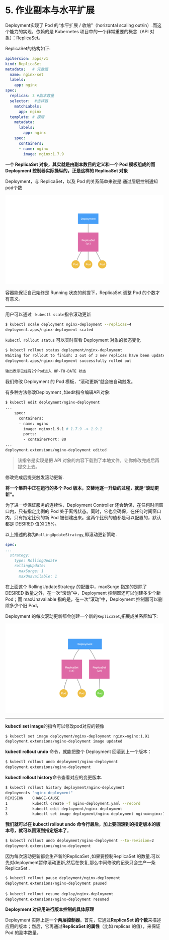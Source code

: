 # 5. 作业副本与水平扩展

Deployment实现了 Pod 的“水平扩展 / 收缩”（horizontal scaling out/in）.而这个能力的实现，依赖的是 Kubernetes 项目中的一个非常重要的概念（API 对象）：ReplicaSet。

ReplicaSet的结构如下:

```yaml
apiVersion: apps/v1
kind: ReplicaSet
metadata:   # 元数据
  name: nginx-set
  labels:
    app: nginx
spec:
  replicas: 3 #副本数量
  selector:  #选择器
    matchLabels:
      app: nginx
  template: # 模版
    metadata:
      labels:
        app: nginx
    spec:
      containers:
      - name: nginx
        image: nginx:1.7.9
```

**一个 ReplicaSet 对象，其实就是由副本数目的定义和一个 Pod 模板组成的而Deployment 控制器实际操纵的，正是这样的 ReplicaSet 对象**

Deployment，与 ReplicaSet，以及 Pod 的关系简单来说是:通过层层控制通知pod个数

![k8s-5-1.png](../../img/k8s-5-1.png)

容器能保证自己始终是 Running 状态的前提下，ReplicaSet 调整 Pod 的个数才有意义。

---

用户可以通过 ` kubectl scale`指令滚动更新

```sh
$ kubectl scale deployment nginx-deployment --replicas=4
deployment.apps/nginx-deployment scaled
```

 `kubectl rollout status` 可以实时查看 Deployment 对象的状态变化

```sh
$ kubectl rollout status deployment/nginx-deployment
Waiting for rollout to finish: 2 out of 3 new replicas have been updated...
deployment.apps/nginx-deployment successfully rolled out

输出表示已经有2个Pod进入 UP-TO-DATE 状态
```

我们修改 Deployment 的 Pod 模板，“滚动更新”就会被自动触发。

有多种方法修改Deployment ,如edit指令编辑API对象:

```sh
$ kubectl edit deployment/nginx-deployment
... 
    spec:
      containers:
      - name: nginx
        image: nginx:1.9.1 # 1.7.9 -> 1.9.1
        ports:
        - containerPort: 80
...
deployment.extensions/nginx-deployment edited
```

>  该指令是实现是把 API 对象的内容下载到了本地文件，让你修改完成后再提交上去。

修改完成后提交触发滚动更新.

**将一个集群中正在运行的多个 Pod 版本，交替地逐一升级的过程，就是“滚动更新”。**

为了进一步保证服务的连续性，Deployment Controller 还会确保，在任何时间窗口内，只有指定比例的 Pod 处于离线状态。同时，它也会确保，在任何时间窗口内，只有指定比例的新 Pod 被创建出来。这两个比例的值都是可以配置的，默认都是 DESIRED 值的 25%。

以上描述的称为`RollingUpdateStrategy`,即滚动更新策略.

```yaml
spec:
...
  strategy:
    type: RollingUpdate
    rollingUpdate:
      maxSurge: 1
      maxUnavailable: 1
```

在上面这个 RollingUpdateStrategy 的配置中，maxSurge 指定的是除了 DESIRED 数量之外，在一次“滚动”中，Deployment 控制器还可以创建多少个新 Pod；而 maxUnavailable 指的是，在一次“滚动”中，Deployment 控制器可以删除多少个旧 Pod。

Deployment 的每次滚动更新都会创建一个新的`ReplicaSet`,拓展成关系图如下:

![k8s-5-2.png](../../img/k8s-5-2.png)

-----

**kubectl set image**的指令可以修改pod对应的镜像

```sh
$ kubectl set image deployment/nginx-deployment nginx=nginx:1.91
deployment.extensions/nginx-deployment image updated
```

 **kubectl rollout undo** 命令，就能把整个 Deployment 回滚到上一个版本：

```sh
$ kubectl rollout undo deployment/nginx-deployment
deployment.extensions/nginx-deployment
```

 **kubectl rollout history**命令查看对应的变更版本.

```sh
$ kubectl rollout history deployment/nginx-deployment
deployments "nginx-deployment"
REVISION    CHANGE-CAUSE
1           kubectl create -f nginx-deployment.yaml --record
2           kubectl edit deployment/nginx-deployment
3           kubectl set image deployment/nginx-deployment nginx=nginx:1.91
```

**我们就可以在 kubectl rollout undo 命令行最后，加上要回滚到的指定版本的版本号，就可以回滚到指定版本了**。

```sh
$ kubectl rollout undo deployment/nginx-deployment --to-revision=2
deployment.extensions/nginx-deployment
```

因为每次滚动更新都会生产新的ReplicaSet ,如果要控制ReplicaSet 的数量.可以先对deployment暂停滚动更新,然后在恢复,那么中间修改的记录只会生产一条ReplicaSet .

```sh
$ kubectl rollout pause deployment/nginx-deployment
deployment.extensions/nginx-deployment paused

$ kubectl rollout resume deploy/nginx-deployment
deployment.extensions/nginx-deployment resumed
```









**Deployment 对应用进行版本控制的具体原理**

Deployment 实际上是一个**两层控制器**。首先，它通过**ReplicaSet 的个数**来描述应用的版本；然后，它再通过**ReplicaSet 的属性**（比如 replicas 的值），来保证 Pod 的副本数量。

















